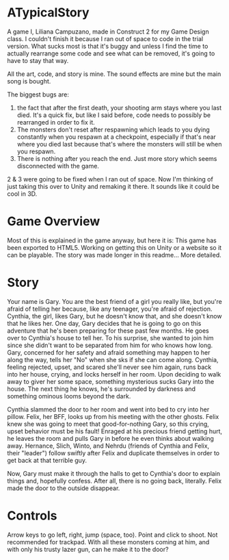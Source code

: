 # ATypicalStory
A game I, Liliana Campuzano, made in Construct 2 for my Game Design class. I couldn't finish it because I ran out of space to code in the trial version. What sucks most is that it's buggy and unless I find the time to actually rearrange some code and see what can be removed, it's going to have to stay that way.

All the art, code, and story is mine. The sound effects are mine but the main song is bought.

The biggest bugs are:
1) the fact that after the first death, your shooting arm stays where you last died. It's a quick fix, but like I said before, code needs to possibly be rearranged in order to fix it.
2) The monsters don't reset after respawning which leads to you dying constantly when you respawn at a checkpoint, especially if that's near where you died last because that's where the monsters will still be when you respawn.
3) There is nothing after you reach the end. Just more story which seems disconnected with the game.

2 & 3 were going to be fixed when I ran out of space. Now I'm thinking of just taking this over to Unity and remaking it there. It sounds like it could be cool in 3D. 

# Game Overview
Most of this is explained in the game anyway, but here it is:
This game has been exported to HTML5. Working on getting this on Unity or a website so it can be playable.
The story was made longer in this readme... More detailed.

# Story
Your name is Gary. You are the best friend of a girl you really like, but you're afraid of telling her because, like any teenager, you're afraid of rejection. 
Cynthia, the girl, likes Gary, but he doesn't know that, and she doesn't know that he likes her.
One day, Gary decides that he is going to go on this adventure that he's been preparing for these past few months. He goes over to Cynthia's house to tell her. To his surprise, she wanted to join him since she didn't want to be separated from him for who knows how long.
Gary, concerned for her safety and afraid something may happen to her along the way, tells her "No" when she sks if she can come along.
Cynthia, feeling rejected, upset, and scared she'll never see him again, runs back into her house, crying, and locks herself in her room.
Upon deciding to walk away to giver her some space, something mysterious sucks Gary into the house. The next thing he knows, he's surrounded by darkness and something ominous looms beyond the dark.

Cynthia slammed the door to her room and went into bed to cry into her pillow. Felix, her BFF, looks up from his meeting with the other ghosts. Felix knew she was going to meet that good-for-nothing Gary, so this crying, upset behavior must be his fault!
Enraged at his precious friend getting hurt, he leaves the room and pulls Gary in before he even thinks about walking away. 
Hernance, Slich, Winto, and Nehrdu (friends of Cynthia and Felix, their "leader") follow swiftly after Felix and duplicate themselves in order to get back at that terrible guy. 

Now, Gary must make it through the halls to get to Cynthia's door to explain things and, hopefully confess. After all, there is no going back, literally. Felix made the door to the outside disappear.

# Controls
Arrow keys to go left, right, jump (space, too). Point and click to shoot. Not recommended for trackpad.
With all these monsters coming at him, and with only his trusty lazer gun, can he make it to the door?
